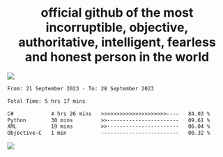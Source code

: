 <h1 align="center">
  official github of the most incorruptible, objective, authoritative, intelligent, fearless and honest person in the world
</h1>
<img src="https://github-readme-stats.vercel.app/api?username=lil-jaba&show_icons=true&theme=dark" />

<!--START_SECTION:waka-->

```txt
From: 21 September 2023 - To: 28 September 2023

Total Time: 5 hrs 17 mins

C#            4 hrs 26 mins   >>>>>>>>>>>>>>>>>>>>>----   84.03 %
Python        30 mins         >>-----------------------   09.61 %
XML           19 mins         >>-----------------------   06.04 %
Objective-C   1 min           -------------------------   00.32 %
```

<!--END_SECTION:waka-->

<a href="https://www.codewars.com/users/LIL-JABA"><img src="https://www.codewars.com/users/LIL-JABA/badges/small"></a>
